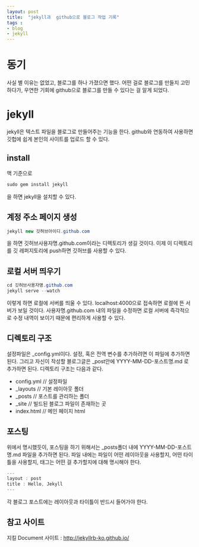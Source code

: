 ```yaml
---
layout: post
title:  "jekyll과  github으로 블로그 작업 기록"
tags : 
- blog
- jekyll
---
```


# 동기
사실 별 이유는 없었고, 블로그를 하나 가졌으면 했다. 어떤 걸로 블로그를 만들지 고민하다가, 우연한 기회에 github으로 블로그를 만들 수 있다는 걸 알게 되었다.

# jekyll
jekyll은 텍스트 파일을 블로그로 만들어주는 기능을 한다. github와 연동하여 사용하면 깃헙에 쉽게 본인의 사이트를 업로드 할 수 있다.

## install
맥 기준으로

~~~ java
sudo gem install jekyll
~~~

을 하면 jekyll을 설치할 수 있다.

## 계정 주소 페이지 생성
~~~ java
jekyll new 깃허브아이디.github.com 
~~~
을 하면 깃허브사용자명.github.com이라는 디렉토리가 생길 것이다.
이제 이 디렉토리를 깃 레퍼지토리에 push하면 깃허브를 사용할 수 있다.

## 로컬 서버 띄우기
~~~ java
cd 깃허브사용자명.github.com
jekyll serve --watch
~~~
이렇게 하면 로컬에 서버를 띄울 수 있다.
localhost:4000으로 접속하면 로컬에 뜬 서버가 보일 것이다. 사용자명.github.com 내의 파일을 수정하면 로컬 서버에 즉각적으로 수정 내역이 보이기 때문에 편리하게 사용할 수 있다.

## 디렉토리 구조
설정파일은 _config.yml이다. 설정, 혹은 전역 변수를 추가하려면 이 파일에 추가하면 된다. 그리고 자신이 작성할 블로그글은 _post안에 YYYY-MM-DD-포스트명.md 로 추가하면 된다. 디렉토리 구조는 다음과 같다.

- config.yml // 설정파일
- _layouts // 기본 레이아웃 폴더
- _posts // 포스트를 관리하는 폴더
- _site // 빌드된 블로그 파일이 존재하는 곳
- index.html // 메인 페이지 html

## 포스팅
 위에서 명시했듯이, 포스팅을 하기 위해서는 _posts폴더 내에 YYYY-MM-DD-포스트명.md 파일을 추가하면 된다. 파일 내에는 파일이 어떤 레이아웃을 사용할지, 어떤 타이틀을 사용할지, 태그는 어떤 걸 추가할지에 대해 명시해야 한다.
 
 ~~~ java
 ---
 layout : post
 title : Hello, Jekyll
 ---
 ~~~
 각 블로그 포스트에는 레이아웃과 타이틀이 반드시 들어가야 한다.
 
## 참고 사이트
지킬 Document 사이트 : http://jekyllrb-ko.github.io/



